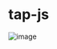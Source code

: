 # tap-js


![image](https://user-images.githubusercontent.com/76609302/158139799-b31de2b7-3f18-4212-baed-5e7b262f4c4a.png)
